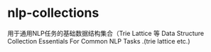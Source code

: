 # nlp-collections
 用于通用NLP任务的基础数据结构集合（Trie Lattice 等  Data Structure Collection Essentials For Common NLP Tasks .(trie lattice etc.)
